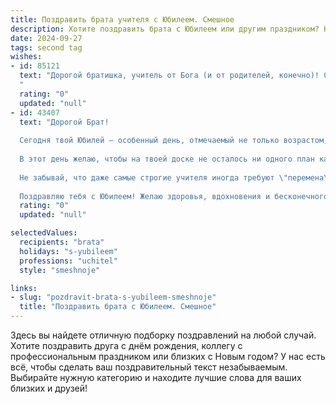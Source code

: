 ```yaml
---
title: Поздравить брата учителя с Юбилеем. Смешное
description: Хотите поздравить брата с Юбилеем или другим праздником? Наш ИИ создаст незабываемое поздравление, а вы обязательно выделитесь среди других.  
date: 2024-09-27
tags: second tag
wishes:
- id: 85121
  text: "Дорогой братишка, учитель от Бога (и от родителей, конечно)! С юбилеем!  Надеюсь, сегодня ты получишь столько подарков, что на уроках тебе останется только раздавать пятерки, а не объяснять, почему у Петрова двойка по поведению.  Пусть твой класс будет всегда тихим, послушным и…  никогда не задающим вопросов по пятницам!  С праздником!
  "
  rating: "0"
  updated: "null"
- id: 43407
  text: "Дорогой Брат!
  
  Сегодня твой Юбилей — особенный день, отмечаемый не только возрастом, но и тем, что ты стал настоящим мастером своего дела! Пусть твой класс всегда будет полон талантливых учеников — таких же умных, как ты, и таких же веселых, как мы!
  
  В этот день желаю, чтобы на твоей доске не осталось ни одного план какого-нибудь трудного задания, а вместо тетрадей все ученики приносили тебе только пирожные и шоколадки! Пусть советы по жизни от друзей всегда будут важнее, чем правила по математике!
  
  Не забывай, что даже самые строгие учителя иногда требуют \"перемена\"! Пусть мимолетные скучные моменты на уроках обходят тебя стороной, а жизнь сверкает яркими красками!
  
  Поздравляю тебя с Юбилеем! Желаю здоровья, вдохновения и бесконечного запаса хумора! С днём рождения, Учитель!"
  rating: "0"
  updated: "null"

selectedValues:
  recipients: "brata"
  holidays: "s-yubileem"
  professions: "uchitel"
  style: "smeshnoje"

links:
- slug: "pozdravit-brata-s-yubileem-smeshnoje"
  title: "Поздравить брата с Юбилеем. Смешное"
---
```


Здесь вы найдете отличную подборку поздравлений на любой случай.
Хотите поздравить друга с днём рождения, коллегу с профессиональным праздником или близких с Новым годом? У нас есть всё, чтобы сделать ваш поздравительный текст незабываемым. Выбирайте нужную категорию и находите лучшие слова для ваших близких и друзей!

